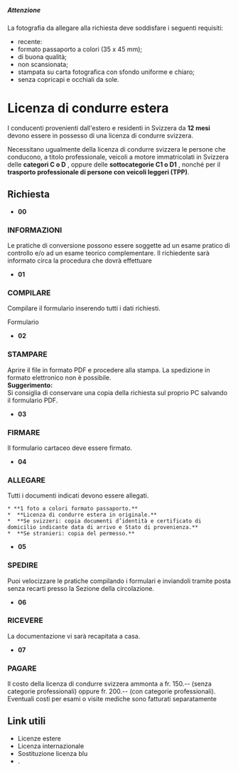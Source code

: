 ##### Attenzione

La fotografia da allegare alla richiesta deve soddisfare i seguenti requisiti:

  * recente:
  * formato passaporto a colori (35 x 45 mm);
  * di buona qualità;
  * non scansionata;
  * stampata su carta fotografica con sfondo uniforme e chiaro;
  * senza copricapi e occhiali da sole.

#  Licenza di condurre estera

I conducenti provenienti dall'estero e residenti in Svizzera da **12 mesi**
devono essere in possesso di una licenza di condurre svizzera.

Necessitano ugualmente della licenza di condurre svizzera le persone che
conducono, a titolo professionale, veicoli a motore immatricolati in Svizzera
delle **categori C o D** , oppure delle **sottocategorie C1 o D1** , nonché
per il **trasporto professionale di persone con veicoli leggeri (TPP)**.

## Richiesta

  * **00**

###  INFORMAZIONI

Le pratiche di conversione possono essere soggette ad un esame pratico di
controllo e/o ad un esame teorico complementare. Il richiedente sarà informato
circa la procedura che dovrà effettuare

  * **01**

###  COMPILARE

Compilare il formulario inserendo tutti i dati richiesti.  
  
Formulario

  *  **02**

###  STAMPARE

Aprire il file in formato PDF e procedere alla stampa. La spedizione in
formato elettronico non è possibile.  
**Suggerimento:**  
Si consiglia di conservare una copia della richiesta sul proprio PC salvando
il formulario PDF.

  * **03**

###  FIRMARE

Il formulario cartaceo deve essere firmato.

  * **04**

###  ALLEGARE

Tutti i documenti indicati devono essere allegati.

    * **1 foto a colori formato passaporto.**
    *  **Licenza di condurre estera in originale.**
    *  **Se svizzeri: copia documenti d’identità e certificato di domicilio indicante data di arrivo e Stato di provenienza.**
    *  **Se stranieri: copia del permesso.**

  *  **05**

###  SPEDIRE

Puoi velocizzare le pratiche compilando i formulari e inviandoli tramite posta
senza recarti presso la Sezione della circolazione.

  * **06**

###  RICEVERE

La documentazione vi sarà recapitata a casa.

  * **07**

###  PAGARE

Il costo della licenza di condurre svizzera ammonta a fr. 150.-- (senza
categorie professionali) oppure fr. 200.-- (con categorie professionali).
Eventuali costi per esami o visite mediche sono fatturati separatamente

## Link utili

  * Licenze estere
  * Licenza internazionale
  * Sostituzione licenza blu
  * .

